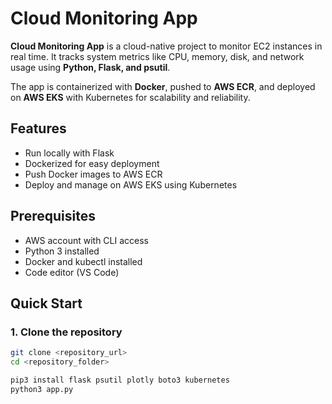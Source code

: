 # Cloud Monitoring App

**Cloud Monitoring App** is a cloud-native project to monitor EC2 instances in real time. It tracks system metrics like CPU, memory, disk, and network usage using **Python, Flask, and psutil**.

The app is containerized with **Docker**, pushed to **AWS ECR**, and deployed on **AWS EKS** with Kubernetes for scalability and reliability.

## Features
- Run locally with Flask
- Dockerized for easy deployment
- Push Docker images to AWS ECR
- Deploy and manage on AWS EKS using Kubernetes

## Prerequisites
- AWS account with CLI access
- Python 3 installed
- Docker and kubectl installed
- Code editor (VS Code)

## Quick Start

### 1. Clone the repository
```bash
git clone <repository_url>
cd <repository_folder>

pip3 install flask psutil plotly boto3 kubernetes
python3 app.py


